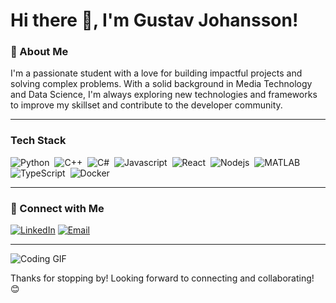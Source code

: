 # Hi there :wave:, I'm Gustav Johansson!

### :rocket: About Me
I'm a passionate student with a love for building impactful projects and solving complex problems. With a solid background in Media Technology and Data Science, I'm always exploring new technologies and frameworks to improve my skillset and contribute to the developer community.

---

### Tech Stack
![Python](https://img.shields.io/badge/-Python-333333?style=flat&logo=python)&nbsp;
![C++](https://img.shields.io/badge/-C%2B%2B-00599C?style=flat&logo=c%2B%2B&logoColor=white)&nbsp;
![C#](https://img.shields.io/badge/-C%23-239120?style=flat&logo=c-sharp&logoColor=white)&nbsp;
![Javascript](https://img.shields.io/badge/-JavaScript-333333?style=flat&logo=javascript)&nbsp;
![React](https://img.shields.io/badge/-React-333333?style=flat&logo=react)&nbsp;
![Nodejs](https://img.shields.io/badge/-Node.js-333333?style=flat&logo=node.js)&nbsp;
![MATLAB](https://img.shields.io/badge/-MATLAB-0076A8?style=flat&logo=mathworks&logoColor=white)&nbsp;
![TypeScript](https://img.shields.io/badge/-TypeScript-007ACC?style=flat&logo=typescript&logoColor=white)&nbsp;
![Docker](https://img.shields.io/badge/-Docker-333333?style=flat&logo=docker)

<!-- Feel free to add more badges for other languages/tools you use -->

---

### :handshake: Connect with Me
[![LinkedIn](https://img.shields.io/badge/LinkedIn-GustavJohansson-blue?style=flat&logo=linkedin)](https://www.linkedin.com/in/gustavpjohansson/)
[![Email](https://img.shields.io/badge/Email-xgujoh1999@gmail.com-blue?style=flat&logo=gmail)](mailto:xgujoh1999@gmail.com)

---

<!-- Optional: a fun GIF or banner to add a personal touch -->
![Coding GIF](https://media.giphy.com/media/26tn33aiTi1jkl6H6/giphy.gif)

Thanks for stopping by! Looking forward to connecting and collaborating! :blush:
